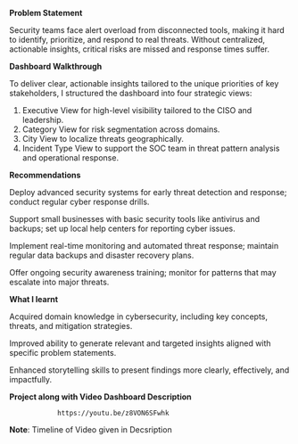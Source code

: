 **Problem Statement**

Security teams face alert overload from disconnected tools, making it hard to identify, prioritize, and respond to real threats. 
Without centralized, actionable insights, critical risks are missed and response times suffer.

**Dashboard Walkthrough**

To deliver clear, actionable insights tailored to the unique priorities of key stakeholders, 
I structured the dashboard into four strategic views: 

1. Executive View for high-level visibility tailored to the CISO and leadership.
2. Category View for risk segmentation across domains.
3. City View to localize threats geographically.
4. Incident Type View to support the SOC team in threat pattern analysis and operational response.

**Recommendations**

Deploy advanced security systems for early threat detection and response; conduct regular cyber response drills.

Support small businesses with basic security tools like antivirus and backups; set up local help centers for reporting cyber issues.

Implement real-time monitoring and automated threat response; maintain regular data backups and disaster recovery plans.

Offer ongoing security awareness training; monitor for patterns that may escalate into major threats.

**What I learnt**

Acquired domain knowledge in cybersecurity, including key concepts, threats, and mitigation strategies.

Improved ability to generate relevant and targeted insights aligned with specific problem statements.

Enhanced storytelling skills to present findings more clearly, effectively, and impactfully.

**Project along with Video Dashboard Description**

                https://youtu.be/z8VON6SFwhk

**Note**: Timeline of Video given in Decsription
